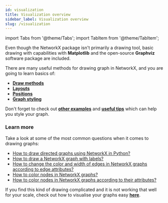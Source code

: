 ```yaml
---
id: visualization
title: Visualization overview
sidebar_label: Visualization overview
slug: /visualization
---
```

import Tabs from '@theme/Tabs'; import TabItem from '@theme/TabItem';

Even though the NetworkX package isn't primarily a drawing tool, basic drawing with capabilities with **Matplotlib** and the open-source **Graphviz** software package are included.

There are many useful methods for drawing graph in NetworkX, and you are going to learn basics of:
- [**Draw methods**](/visualization/basics#draw-methods)
- [**Layouts**](/visualization/basics#layouts)
- [**Positions**](/visualization/basics#positions)
- [**Graph styling**](/visualization/basics#graph-styling)

Don't forget to check out [**other examples**](/visualization/basics#other-examples) and [**useful tips**](/visualization/basics#useful-tips) which can help you style your graph.

### Learn more

Take a look at some of the most common questions when it comes to drawing graphs:
- [How to draw directed graphs using NetworkX in Python?](/visualization/basics#how-to-draw-directed-graphs-using-networkx-in-python)
- [How to draw a NetworkX graph with labels?](/visualization/basics#how-to-draw-a-networkx-graph-with-labels)
- [How to change the color and width of edges in NetworkX graphs according to edge attributes?](/visualization/basics#how-to-change-the-color-and-width-of-edges-in-networkx-graphs-according-to-edge-attributes)
- [How to color nodes in NetworkX graphs?](/visualization/basics#how-to-color-nodes-in-networkx-graphs)
- [How to color nodes in NetworkX graphs according to their attributes?](/visualization/basics#how-to-color-nodes-in-networkx-graphs-according-to-their-attributes)


If you find this kind of drawing complicated and it is not working that well for your scale, check out how to visualise your graphs easy [**here**](https://memgraph.com/memgraph-for-networkx?utm_source=networkx-guide&utm_medium=referral&utm_campaign=networkx_ppp&utm_term=visualization%2Boverview&utm_content=visualizeiteasy).
